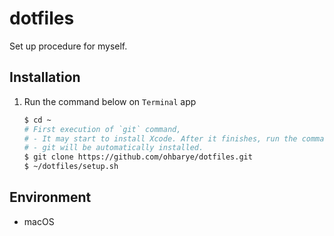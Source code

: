 # dotfiles

Set up procedure for myself.

## Installation

1. Run the command below on `Terminal` app

   ```sh
   $ cd ~
   # First execution of `git` command,
   # - It may start to install Xcode. After it finishes, run the command again.
   # - git will be automatically installed.
   $ git clone https://github.com/ohbarye/dotfiles.git
   $ ~/dotfiles/setup.sh
   ```

## Environment

- macOS

